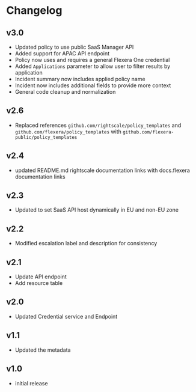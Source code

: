 # Changelog

## v3.0

- Updated policy to use public SaaS Manager API
- Added support for APAC API endpoint
- Policy now uses and requires a general Flexera One credential
- Added `Applications` parameter to allow user to filter results by application
- Incident summary now includes applied policy name
- Incident now includes additional fields to provide more context
- General code cleanup and normalization

## v2.6

- Replaced references `github.com/rightscale/policy_templates` and `github.com/flexera/policy_templates` with `github.com/flexera-public/policy_templates`

## v2.4

- updated README.md rightscale documentation links with docs.flexera documentation links

## v2.3

- Updated to set SaaS API host dynamically in EU and non-EU zone

## v2.2

- Modified escalation label and description for consistency

## v2.1

- Update API endpoint
- Add resource table

## v2.0

- Updated Credential service and Endpoint

## v1.1

- Updated the metadata

## v1.0

- initial release
